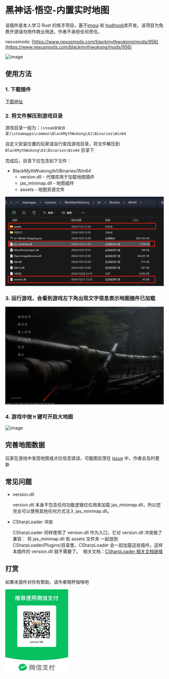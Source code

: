 # 黑神话·悟空-内置实时地图

该插件是本人学习 Rust 的练手项目，基于[imgui](https://github.com/ocornut/imgui) 和 [hudhook](https://github.com/veeenu/hudhook?from=jaskang)库开发。该项目为免费开源请勿用作商业用途，作者不承担任何责任。

nexusmods: [https://www.nexusmods.com/blackmythwukong/mods/956](https://www.nexusmods.com/blackmythwukong/mods/956)


![image](./docs/images/minmap.png)

## 使用方法

### 1. 下载插件

[下载地址](https://github.com/jaskang/black-myth-map/releases)

### 2. 将文件解压到游戏目录

游戏目录一般为：`[steam安装目录]\steamapps\common\BlackMythWukong\b1\Binaries\Win64`

自定义安装位置的玩家请自行查找游戏目录，将文件解压到 `BlackMythWukong\b1\Binaries\Win64` 目录下

完成后，目录下应包含如下文件：

- BlackMythWukong/b1/Binaries/Win64
  - version.dll - 代理库用于加载地图插件
  - jas_minimap.dll - 地图插件
  - assets - 地图资源文件

![image](./docs/images/files.png)

### 3. 运行游戏，会看到游戏左下角出现文字信息表示地图插件已加载

![image](./docs/images/loadinfo.png)

### 4. 游戏中按 `M` 键可开启大地图

![image](./docs/images/bigmap.png)

## 完善地图数据

玩家在游戏中发现地图或点位信息错误，可截图反馈在 [issue](https://github.com/jaskang/jas_minimap/issues) 中，作者会及时更新

## 常见问题

- version.dll
  
  version.dll 本身不包含任何功能逻辑仅仅用来加载 jas_minimap.dll，所以您完全可以使用其他任何方式注入 jas_minimap.dll。
  
- CSharpLoader 冲突
  
  CSharpLoader 同样使用了 version.dll 作为入口，它对 version.dll 冲突做了兼容：
  将 jas_minimap.dll 和 assets 文件夹 一起放到CSharpLoader/Plugins/目录里，CSharpLoader 会一起加载这些插件。这样本插件的 version.dll 就不需要了。
﻿  相关文档：[CSharpLoader 相关文档链接](https://github.com/czastack/B1CSharpLoader?tab=readme-ov-file#%E4%B8%8E%E5%85%B6%E4%BB%96%E6%8F%92%E4%BB%B6%E7%9A%84%E5%85%BC%E5%AE%B9)

## 打赏

如果本插件对你有帮助，请作者喝杯咖啡吧

<div align="">
<img src="./docs/images/donate.jpg" alt="打赏" style="width: 200px;" />
</div>
